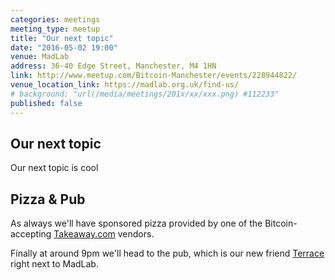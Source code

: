 ```yaml
---
categories: meetings
meeting_type: meetup
title: "Our next topic"
date: "2016-05-02 19:00"
venue: MadLab
address: 36-40 Edge Street, Manchester, M4 1HN
link: http://www.meetup.com/Bitcoin-Manchester/events/228944822/
venue_location_link: https://madlab.org.uk/find-us/
# background: "url(/media/meetings/201x/xx/xxx.png) #112233"
published: false
---
```


## Our next topic

Our next topic is cool

## Pizza & Pub

As always we'll have sponsored pizza provided by one of the Bitcoin-accepting [Takeaway.com][takeaway] vendors.

Finally at around 9pm we'll head to the pub, which is our new friend [Terrace][terrace] right next to MadLab.

[takeaway]: http://www.takeaway.com/
[terrace]: https://twitter.com/nqterrace
